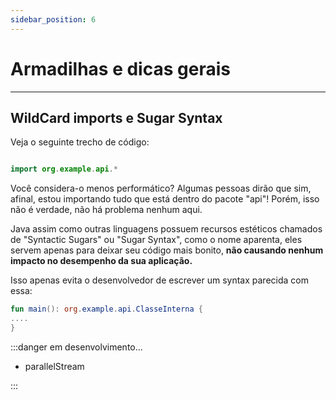 ```yaml
---
sidebar_position: 6
---
```


# Armadilhas e dicas gerais

---
## WildCard imports e Sugar Syntax

Veja o seguinte trecho de código:
```kotlin

import org.example.api.*

```

Você considera-o menos performático? Algumas pessoas dirão que sim, afinal, estou importando tudo que está dentro do pacote
"api"! Porém, isso não é verdade, não há problema nenhum aqui.

Java assim como outras linguagens possuem recursos estéticos chamados de "Syntactic Sugars" ou "Sugar Syntax", como o nome
aparenta, eles servem apenas para deixar seu código mais bonito, **não causando nenhum impacto no desempenho da sua aplicação.**

Isso apenas evita o desenvolvedor de escrever um syntax parecida com essa:
```kotlin
fun main(): org.example.api.ClasseInterna {
....
}
```

:::danger em desenvolvimento...

- parallelStream

:::